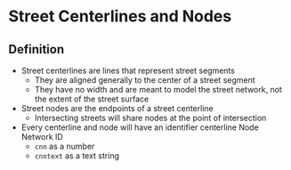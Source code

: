 # Street Centerlines and Nodes

## Definition
* Street centerlines are lines that represent street segments
  * They are aligned generally to the center of a street segment
  * They have no width and are meant to model the street network, not the extent of the street surface
* Street nodes are the endpoints of a street centerline
  * Intersecting streets will share nodes at the point of intersection
* Every centerline and node will have an identifier centerline Node Network ID 
  * `cnn` as a number
  * `cnntext` as a text string

